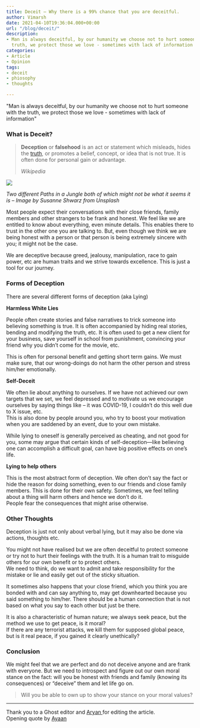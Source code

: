 ```yaml
---
title: Deceit – Why there is a 99% chance that you are deceitful.
author: Vimarsh
date: 2021-04-10T19:36:04.000+00:00
url: "/blog/deceit/"
description:
- Man is always deceitful, by our humanity we choose not to hurt someone with the
  truth, we protect those we love - sometimes with lack of information
categories:
- Article
- Opinion
tags:
- deceit
- phiosophy
- thoughts

---
```

"Man is always deceitful, by our humanity we choose not to hurt someone with the truth, we protect those we love - sometimes with lack of information"

### What is Deceit?

> **Deception** or **falsehood** is an act or statement which misleads, hides the [truth](https://en.wikipedia.org/wiki/Truth), or promotes a belief, concept, or idea that is not true. It is often done for personal gain or advantage.
>
> _Wikipedia_

![](/uploads/two-different-paths-in-a-jungle-one-of-which-might-not-be-what-it-seems-it-is-image-by-susanne-shwarz-from-unsplash-768x576.jpg)

_Two different Paths in a Jungle both of which might not be what it seems it is – Image by Susanne Shwarz from Unsplash_

Most people expect their conversations with their close friends, family members and other strangers to be frank and honest. We feel like we are entitled to know about everything, even minute details. This enables there to trust in the other one you are talking to. But, even though we think we are being honest with a person or that person is being extremely sincere with you; it might not be the case.

We are deceptive because greed, jealousy, manipulation, race to gain power, etc are human traits and we strive towards excellence. This is just a tool for our journey.

### Forms of Deception

There are several different forms of deception (aka Lying)

**Harmless White Lies**

People often create stories and false narratives to trick someone into believing something is true. It is often accompanied by hiding real stories, bending and modifying the truth, etc. It is often used to get a new client for your business, save yourself in school from punishment, convincing your friend why you didn’t come for the movie, etc.

This is often for personal benefit and getting short term gains. We must make sure, that our wrong-doings do not harm the other person and stress him/her emotionally.

**Self-Deceit**

We often lie about anything to ourselves. If we have not achieved our own targets that we set, we feel depressed and to motivate us we encourage ourselves by saying things like – it was COVID-19, I couldn’t do this well due to X issue, etc.  
This is also done by people around you, who try to boost your motivation when you are saddened by an event, due to your own mistake.

While lying to oneself is generally perceived as cheating, and not good for you, some may argue that certain kinds of self-deception—like believing one can accomplish a difficult goal, can have big positive effects on one’s life.

**Lying to help** **others**

This is the most abstract form of deception. We often don’t say the fact or hide the reason for doing something, even to our friends and close family members. This is done for their own safety. Sometimes, we feel telling about a thing will harm others and hence we don’t do it.  
People fear the consequences that might arise otherwise.

### Other Thoughts

Deception is just not only about verbal lying, but it may also be done via actions, thoughts etc.

You might not have realised but we are often deceitful to protect someone or try not to hurt their feelings with the truth. It is a human trait to misguide others for our own benefit or to protect others.  
We need to think, do we want to admit and take responsibility for the mistake or lie and easily get out of the sticky situation.

It sometimes also happens that your close friend, which you think you are bonded with and can say anything to, may get downhearted because you said something to him/her. There should be a human connection that is not based on what you say to each other but just be there.

It is also a characteristic of human nature; we always seek peace, but the method we use to get peace, is it moral?  
If there are any terrorist attacks, we kill them for supposed global peace, but is it real peace, if you gained it clearly unethically?

### Conclusion

We might feel that we are perfect and do not deceive anyone and are frank with everyone. But we need to introspect and figure out our own moral stance on the fact: will you be honest with friends and family (knowing its consequences) or “deceive” them and let life go on.

> Will you be able to own up to show your stance on your moral values?

***

Thank you to a Ghost editor and [Aryan ](https://aryantiwari.com/?utm_source=vim_article)for editing the article.  
Opening quote by [Ayaan](https://www.instagram.com/amavi._.artem/)